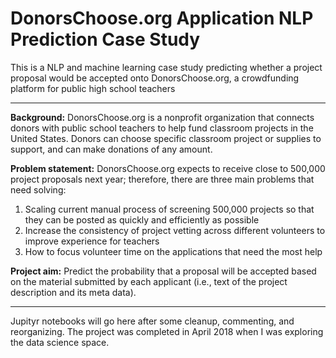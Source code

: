 # DonorsChoose.org Application NLP Prediction Case Study
This is a NLP and machine learning case study predicting whether a project proposal would be accepted onto DonorsChoose.org, a crowdfunding platform for public high school teachers

---

**Background:**
DonorsChoose.org is a nonprofit organization that connects donors with public school teachers to help fund classroom projects in the United States. Donors can choose specific classroom project or supplies to support, and can make donations of any amount.

**Problem statement:**
DonorsChoose.org expects to receive close to 500,000 project proposals next year; therefore, there are three main problems that need solving:
1. Scaling current manual process of screening 500,000 projects so that they can be posted as quickly and efficiently as possible
2. Increase the consistency of project vetting across different volunteers to improve experience for teachers
3. How to focus volunteer time on the applications that need the most help

**Project aim:**
Predict the probability that a proposal will be accepted based on the material submitted by each applicant (i.e., text of the project description and its meta data).

---

Jupityr notebooks will go here after some cleanup, commenting, and reorganizing. The project was completed in April 2018 when I was exploring the data science space.

